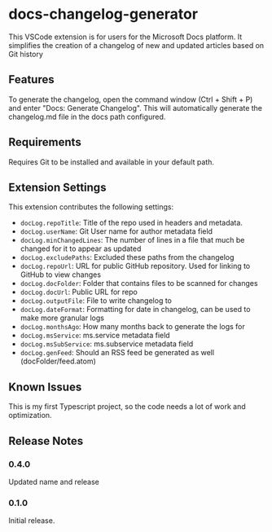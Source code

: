 # docs-changelog-generator

This VSCode extension is for users for the Microsoft Docs platform.  It simplifies the creation of a changelog of new and updated articles based on Git history

## Features

To generate the changelog, open the command window (Ctrl + Shift + P) and enter "Docs: Generate Changelog".  This will automatically generate the changelog.md file in the docs path configured.

## Requirements

Requires Git to be installed and available in your default path.

## Extension Settings

This extension contributes the following settings:

* `docLog.repoTitle`: Title of the repo used in headers and metadata.
* `docLog.userName`: Git User name for author metadata field
* `docLog.minChangedLines`: The number of lines in a file that much be changed for it to appear as updated
* `docLog.excludePaths`: Excluded these paths from the changelog
* `docLog.repoUrl`: URL for public GitHub repository. Used for linking to GitHub to view changes
* `docLog.docFolder`: Folder that contains files to be scanned for changes
* `docLog.docUrl`: Public URL for repo
* `docLog.outputFile`: File to write changelog to
* `docLog.dateFormat`: Formatting for date in changelog, can be used to make more granular logs
* `docLog.monthsAgo`: How many months back to generate the logs for
* `docLog.msService`: ms.service metadata field
* `docLog.msSubService`: ms.subservice metadata field
* `docLog.genFeed`: Should an RSS feed be generated as well (docFolder/feed.atom)

## Known Issues

This is my first Typescript project, so the code needs a lot of work and optimization.

## Release Notes

### 0.4.0

Updated name and release

### 0.1.0

Initial release.
